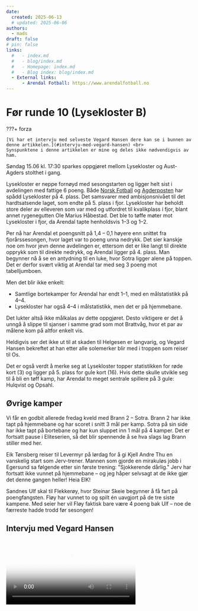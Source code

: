 ```yaml
---
date:
  created: 2025-06-13
  # updated: 2025-06-06
authors:
  - mads
draft: false
# pin: false
links:
  #   - index.md
  #   - blog/index.md
  #   - Homepage: index.md
  #   - Blog index: blog/index.md
  - External links:
      - Arendal Fotball: https://www.arendalfotball.no
---
```


# Før runde 10 (Lysekloster B)

???+ forza

    [Vi har et intervju med selveste Vegard Hansen dere kan se i bunnen av denne artikkelen.](#intervju-med-vegard-hansen) <br>
    Synspunktene i denne artikkelen er mine og deles ikke nødvendigvis av ham.

Søndag 15.06 kl. 17:30 sparkes oppgjøret mellom Lysekloster og Aust-Agders stolthet i gang.

Lysekloster er neppe fornøyd med sesongstarten og ligger helt sist i avdelingen med fattige 6 poeng.
Både [Norsk Fotball](https://www.norskfotball.com/blogg/tabelltips-2-divisjon-avdeling-1-sandnes-ulf-retur) og [Agderposten](https://www.agderposten.no/sport/i/93V9lr/skaper-sjokk-og-vantro-her-er-vaare-tabelltips) har spådd Lysekloster på 4. plass. Det samsvarer med ambisjonsnivået til det hardtsatsende laget, som endte på 5. plass i fjor. Lysekloster har beholdt store deler av elleveren som var med og utfordret til kvalikplass i fjor, blant annet rygenegutten Ole Marius Håbestad.
Det ble to tøffe møter mot Lysekloster i fjor, da Arendal tapte henholdsvis 1–3 og 1–2.

Per nå har Arendal et poengsnitt på 1,4 – 0,1 høyere enn snittet fra fjorårssesongen, hvor laget var to poeng unna nedrykk. Det sier kanskje noe om hvor jevn denne avdelingen er, ettersom det er like langt til direkte opprykk som til direkte nedrykk, og Arendal ligger på 4. plass.
Man begynner nå å se en antydning til en luke, hvor Sotra ligger alene på toppen. Det er derfor svært viktig at Arendal tar med seg 3 poeng mot tabelljumboen.

Men det blir ikke enkelt:

- Samtlige bortekamper for Arendal har endt 1–1, med en målstatistikk på 4–4.
- Lysekloster har også 4–4 i målstatistikk, men det er på hjemmebane.

Det lukter altså ikke målkalas av dette oppgjøret. Desto viktigere er det å unngå å slippe til sjanser i samme grad som mot Brattvåg, hvor et par av målene kom på altfor enkelt vis.

Heldigvis ser det ikke ut til at skaden til Helgesen er langvarig, og Vegard Hansen bekreftet at han etter alle solemerker blir med i troppen som reiser til Os.

Det er også verdt å merke seg at Lysekloster topper statistikken for røde kort (3) og ligger på 5. plass for gule kort (16). Hvis dette skulle utvikle seg til å bli en tøff kamp, har Arendal to meget sentrale spillere på 3 gule: Hulqvist og Opsahl.

## Øvrige kamper

Vi får en godbit allerede fredag kveld med Brann 2 – Sotra.
Brann 2 har ikke tapt på hjemmebane og har scoret i snitt 3 mål per kamp.
Sotra på sin side har ikke tapt på bortebane og har kun sluppet inn 1 mål på 4 kamper.
Det er fortsatt pause i Eliteserien, så det blir spennende å se hva slags lag Brann stiller med her.

Eik Tønsberg reiser til Levermyr på lørdag for å gi Kjell Andre Thu en vanskelig start som Jerv-trener.
Mannen som gjorde en mirakuløs jobb i Egersund sa følgende etter sin første trening: "Sjokkerende dårlig."
Jerv har fortsatt ikke vunnet på hjemmebane – og jeg håper selvsagt at de ikke gjør det denne gangen heller! Heia EIK!

Sandnes Ulf skal til Flekkerøy, hvor Steinar Skeie begynner å få fart på poengfangsten.
Fløy har vunnet to og spilt én uavgjort på de tre siste kampene. Med seier her vil Fløy faktisk bare være 4 poeng bak Ulf – noe de færreste hadde trodd før sesongen!

## Intervju med Vegard Hansen

<video controls width="350" poster="https://raw.githubusercontent.com/lewiuberg/forza-arendal/refs/heads/master/docs/assets/images/blog/2025/2025-06-13_1.png?raw=true">
  <source src="https://raw.githubusercontent.com/lewiuberg/forza-arendal/refs/heads/master/docs/assets/video/2025/2025-06-13_1.mp4" type="video/mp4">
  Din nettleser støtter ikke video.
</video>
